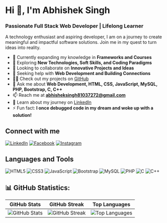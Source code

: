 # Hi 👋, I'm Abhishek Singh

### Passionate Full Stack Web Developer | Lifelong Learner

A technology enthusiast and aspiring developer, I am on a journey to create meaningful and impactful software solutions. Join me in my quest to turn ideas into reality.


- 🔭 Currently expanding my knowledge in **Frameworks and Courses**
- 🌱 Exploring **New Technologies, Soft Skills, and Coding Paradigms**
- 👯 Looking to collaborate on **Innovative Projects and Ideas**
- 🤝 Seeking help with **Web Development and Building Connections**
- 👨‍💻 Check out my projects on [GitHub](https://github.com/Abhisheksingh0303?tab=repositories)
- 💬 Ask me about **Web Development, HTML, CSS, JavaScript, MySQL, PHP, Bootstrap, C, C++**
- 📫 Reach me at **abhisheksingh81037272@gmail.com**
- 📄 Learn about my journey on [LinkedIn](https://www.linkedin.com/in/abhishek-singh-531889240/)
- ⚡ Fun fact: **I once debugged code in my dream and woke up with a solution!**

## Connect with me
[![LinkedIn](https://img.shields.io/badge/LinkedIn-Abhishek%20Singh-blue)](https://linkedin.com/in/abhishek-singh-531889240)
[![Facebook](https://img.shields.io/badge/Facebook-Abhishek-blue)](https://fb.com/ab.abhishek.1806)
[![Instagram](https://img.shields.io/badge/Instagram-shekabhi_03-orange)](https://instagram.com/shekabhi_03)

## Languages and Tools
![HTML5](https://img.shields.io/badge/HTML5-%23E34F26.svg)
![CSS3](https://img.shields.io/badge/CSS3-%231572B6.svg)
![JavaScript](https://img.shields.io/badge/JavaScript-%23F7DF1E.svg)
![Bootstrap](https://img.shields.io/badge/Bootstrap-%23563D7C.svg)
![MySQL](https://img.shields.io/badge/MySQL-%2314354C.svg)
![PHP](https://img.shields.io/badge/PHP-%23777BB4.svg)
![C](https://img.shields.io/badge/C-%2300599C.svg)
![C++](https://img.shields.io/badge/C++-%2300599C.svg)


## 📊 GitHub Statistics:

| GitHub Stats | GitHub Streak | Top Languages |
| --- | --- | --- |
| ![GitHub Stats](https://github-readme-stats.vercel.app/api?username=Abhisheksingh0303&theme=radical&hide_border=false&include_all_commits=false&count_private=false) | ![GitHub Streak](https://github-readme-streak-stats.herokuapp.com/?user=Abhisheksingh0303&theme=radical&hide_border=false) | ![Top Languages](https://github-readme-stats.vercel.app/api/top-langs/?username=Abhisheksingh0303&theme=radical&hide_border=false&layout=compact) |

